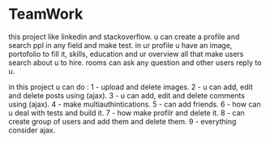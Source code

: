 # TeamWork
this project like linkedin and stackoverflow. u can create a profile and search ppl in any field and make test.
in ur profile u have an image, portofolio to fill it, skills, education and ur overview all that make users search about u to hire.
rooms can ask any question and other users reply to u.

in this project u can do :
1 - upload and delete images.
2 - u can add, edit and delete posts using (ajax).
3 - u can add, edit and delete comments using (ajax).
4 - make multiauthintications.
5 - can add friends.
6 - how can u deal with tests and build it.
7 - how make profilr and delete it.
8 - can create group of users and add them and delete them.
9 - everything consider ajax.
